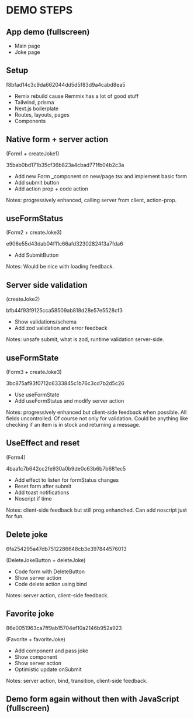 # DEMO STEPS

## App demo (fullscreen)

- Main page
- Joke page

## Setup

f8bfad14c3c9da662044dd5d5f83d9a4cabd8ea5

- Remix rebuild cause Remmix has a lot of good stuff
- Tailwind, prisma
- Next.js boilerplate
- Routes, layouts, pages
- Components

## Native form + server action

(Form1 + createJoke1)

35bab0bd171b35cf36b823a4cbad771fb04b2c3a

- Add new Form _component on new/page.tsx and implement basic form
- Add submit button
- Add action prop + code action

Notes: progressively enhanced, calling server from client, action-prop.

## useFormStatus

(Form2 + createJoke3)

e906e55d43dab04f11c66afd32302824f3a7fda6

- Add SubmitButton

Notes: Would be nice with loading feedback.

## Server side validation

(createJoke2)

bfb44f93f9125cca58509ab818d28e57e5528cf3

- Show validations/schema
- Add zod validation and error feedback

Notes: unsafe submit, what is zod, runtime validation server-side.

## useFormState

(Form3 + createJoke3)

3bc875af93f0712c6333845c1b76c3cd7b2d5c26

- Use useFormState
- Add useFormStatus and modify server action

Notes: progressively enhanced but client-side feedback when possible. All fields uncontrolled. Of course not only for validation. Could be anything like checking if an item is in stock and returning a message.

## UseEffect and reset

(Form4)

4baa1c7b642cc2fe930a0b9de0c63b6b7b681ec5

- Add effect to listen for formStatus changes
- Reset form after submit
- Add toast notifications
- Noscript if time

Notes: client-side feedback but still prog.enhanched. Can add noscript just for fun.

## Delete joke

6fa254295a47db7512286648cb3e397844576013

(DeleteJokeButton + deleteJoke)

- Code form with DeleteButton
- Show server action
- Code delete action using bind

Notes: server action, client-side feedback.

## Favorite joke

86e0051963ca7ff9ab15704ef10a2146b952a923

(Favorite + favoriteJoke)

- Add component and pass joke
- Show component
- Show server action
- Optimistic update onSubmit

Notes: server action, bind, transition, client-side feedback.

## Demo form again without then with JavaScript (fullscreen)

